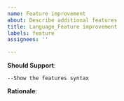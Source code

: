 ```yaml
---
name: Feature improvement
about: Describe additional features
title: Language_Feature improvement
labels: feature
assignees: ''

---
```


**Should Support**:

~~~~
--Show the features syntax
~~~~

**Rationale**:
